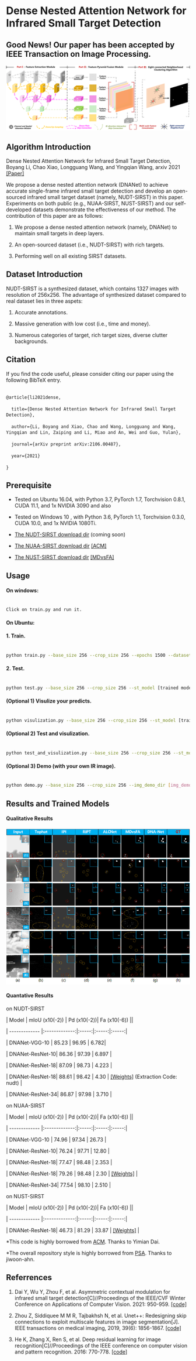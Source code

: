 # Dense Nested Attention Network for Infrared Small Target Detection



## Good News! Our paper has been accepted by IEEE Transaction on Image Processing.



![outline](overall_structure.png)

## Algorithm Introduction



Dense Nested Attention Network for Infrared Small Target Detection, Boyang Li, Chao Xiao, Longguang Wang, and Yingqian Wang, arxiv 2021 [[Paper]](https://arxiv.org/pdf/2106.00487.pdf)



We propose a dense nested attention network (DNANet) to achieve accurate single-frame infrared small target detection and develop an open-sourced infrared small target dataset (namely, NUDT-SIRST) in this paper. Experiments on both public (e.g., NUAA-SIRST, NUST-SIRST) and our self-developed datasets demonstrate the effectiveness of our method. The contribution of this paper are as follows:

1. We propose a dense nested attention network (namely, DNANet) to maintain small targets in deep layers.

2. An open-sourced dataset (i.e., NUDT-SIRST) with rich targets.

3. Performing well on all existing SIRST datasets.



## Dataset Introduction

NUDT-SIRST is a synthesized dataset, which contains 1327 images with resolution of 256x256. The advantage of synthesized dataset compared to real dataset lies in three aspets:

1. Accurate annotations.

2. Massive generation with low cost (i.e., time and money).

3. Numerous categories of target, rich target sizes, diverse clutter backgrounds.



## Citation

If you find the code useful, please consider citing our paper using the following BibTeX entry.

```

@article{li2021dense,

  title={Dense Nested Attention Network for Infrared Small Target Detection},

  author={Li, Boyang and Xiao, Chao and Wang, Longguang and Wang, Yingqian and Lin, Zaiping and Li, Miao and An, Wei and Guo, Yulan},

  journal={arXiv preprint arXiv:2106.00487},

  year={2021}

}

```



## Prerequisite

* Tested on Ubuntu 16.04, with Python 3.7, PyTorch 1.7, Torchvision 0.8.1, CUDA 11.1, and 1x NVIDIA 3090 and also 

* Tested on Windows 10  , with Python 3.6, PyTorch 1.1, Torchvision 0.3.0, CUDA 10.0, and 1x NVIDIA 1080Ti.

* [The NUDT-SIRST download dir](https://drive.google.com/drive/folders/1YGoYaBi9dLwoTwoeTytEs5m-VeeCDXf7?usp=sharing) (coming soon)

* [The NUAA-SIRST download dir](https://github.com/YimianDai/sirst) [[ACM]](https://arxiv.org/pdf/2009.14530.pdf)

* [The NUST-SIRST download dir](https://github.com/wanghuanphd/MDvsFA_cGAN) [[MDvsFA]](https://openaccess.thecvf.com/content_ICCV_2019/papers/Wang_Miss_Detection_vs._False_Alarm_Adversarial_Learning_for_Small_Object_ICCV_2019_paper.pdf)





## Usage

#### On windows:

```

Click on train.py and run it. 

```



#### On Ubuntu:

#### 1. Train.



```bash

python train.py --base_size 256 --crop_size 256 --epochs 1500 --dataset [dataset-name] --split_method 50_50 --model [model name] --backbone resnet_18  --deep_supervision True --train_batch_size 16 --test_batch_size 16 --mode TXT

```



#### 2. Test.



```bash

python test.py --base_size 256 --crop_size 256 --st_model [trained model path] --model_dir [model_dir] --dataset [dataset-name] --split_method 50_50 --model [model name] --backbone resnet_18  --deep_supervision True --test_batch_size 1 --mode TXT 

```



#### (Optional 1) Visulize your predicts.



```bash

python visulization.py --base_size 256 --crop_size 256 --st_model [trained model path] --model_dir [model_dir] --dataset [dataset-name] --split_method 50_50 --model [model name] --backbone resnet_18  --deep_supervision True --test_batch_size 1 --mode TXT 

```



#### (Optional 2) Test and visulization.

```bash

python test_and_visulization.py --base_size 256 --crop_size 256 --st_model [trained model path] --model_dir [model_dir] --dataset [dataset-name] --split_method 50_50 --model [model name] --backbone resnet_18  --deep_supervision True --test_batch_size 1 --mode TXT 

```



#### (Optional 3) Demo (with your own IR image).

```bash

python demo.py --base_size 256 --crop_size 256 --img_demo_dir [img_demo_dir] --img_demo_index [image_name]  --model [model name] --backbone resnet_18  --deep_supervision True --test_batch_size 1 --mode TXT  --suffix [img_suffix]

```



## Results and Trained Models



#### Qualitative Results



![outline](Qualitative_result.png)



#### Quantative Results 

on NUDT-SIRST

| Model         | mIoU (x10(-2)) | Pd (x10(-2))|  Fa (x10(-6)) ||

| ------------- |:-------------:|:-----:|:-----:|:-----:|

| DNANet-VGG-10 | 85.23 | 96.95 | 6.782|

| DNANet-ResNet-10| 86.36 | 97.39 | 6.897 |

| DNANet-ResNet-18| 87.09 | 98.73 | 4.223 |

| DNANet-ResNet-18| 88.61 | 98.42 | 4.30 | [[Weights]](https://pan.baidu.com/s/1zz_-4LdseexgwRpkw41wTA?pwd=nudt) (Extraction Code: nudt) |

| DNANet-ResNet-34| 86.87 | 97.98 | 3.710 |





on NUAA-SIRST

| Model         | mIoU (x10(-2)) | Pd (x10(-2))|  Fa (x10(-6)) ||

| ------------- |:-------------:|:-----:|:-----:|:-----:|

| DNANet-VGG-10 | 74.96 | 97.34 | 26.73 |

| DNANet-ResNet-10| 76.24 | 97.71 | 12.80 |

| DNANet-ResNet-18| 77.47 | 98.48 | 2.353 |

| DNANet-ResNet-18| 79.26 | 98.48 | 2.30 | [[Weights]](https://drive.google.com/file/d/1W0jFN9ZlaIdGFemYKi34tmJfGxjUGCRc/view?usp=sharing) |

| DNANet-ResNet-34| 77.54 | 98.10 | 2.510 |



on NUST-SIRST

| Model         | mIoU (x10(-2)) | Pd (x10(-2))|  Fa (x10(-6)) ||

| ------------- |:-------------:|:-----:|:-----:|:-----:|

| DNANet-ResNet-18| 46.73 | 81.29 | 33.87 | [[Weights]](https://drive.google.com/file/d/1TF0bZRMsGuKzMhlHKH1LygScBveMcCS2/view?usp=sharing) |



*This code is highly borrowed from [ACM](https://github.com/YimianDai/open-acm). Thanks to Yimian Dai.



*The overall repository style is highly borrowed from [PSA](https://github.com/jiwoon-ahn/psa). Thanks to jiwoon-ahn.

## Referrences

1. Dai Y, Wu Y, Zhou F, et al. Asymmetric contextual modulation for infrared small target detection[C]//Proceedings of the IEEE/CVF Winter Conference on Applications of Computer Vision. 2021: 950-959. [[code]](https://github.com/YimianDai/open-acm) 

2. Zhou Z, Siddiquee M M R, Tajbakhsh N, et al. Unet++: Redesigning skip connections to exploit multiscale features in image segmentation[J]. IEEE transactions on medical imaging, 2019, 39(6): 1856-1867. [[code]](https://github.com/MrGiovanni/UNetPlusPlus)

3. He K, Zhang X, Ren S, et al. Deep residual learning for image recognition[C]//Proceedings of the IEEE conference on computer vision and pattern recognition. 2016: 770-778. [[code]](https://github.com/rwightman/pytorch-image-models)

